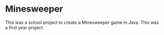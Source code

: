 # Minesweeper

This was a school project to create a Minesweeper game in Java. This was a first year project.
